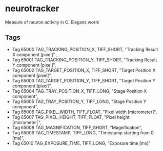 # neurotracker
Measure of neuron activity in C. Elegans worm


## Tags
- Tag 65000    TAG_TRACKING_POSITION_X,  TIFF_SHORT,  "Tracking Result X component [pixel]" ,
- Tag 65001    TAG_TRACKING_POSITION_Y, TIFF_SHORT,  "Tracking Result Y component [pixel]",
- Tag 65002    TAG_TARGET_POSITION_X,  TIFF_SHORT,  "Target Position X component [pixel]",
- Tag 65003    TAG_TARGET_POSITION_Y, TIFF_SHORT,  "Target Position Y component [pixel]",
- Tag 65004    TAG_TRAY_POSITION_X,  TIFF_LONG,  "Stage Position X component",
- Tag 65005    TAG_TRAY_POSITION_Y, TIFF_LONG,  "Stage Position Y component",
- Tag 65006    TAG_PIXEL_WIDTH,  TIFF_FLOAT,  "Pixel width [micrometer]",
- Tag 65007    TAG_PIXEL_HEIGHT, TIFF_FLOAT,  "Pixel height [micrometer]",
- Tag 65008    TAG_MAGNIFICATION,  TIFF_SHORT,  "Magnification",
- Tag 65009    TAG_TIMESTAMP, TIFF_LONG,  "Timestamp starting from 0 [ms]",
- Tag 65010    TAG_EXPOSURE_TIME,  TIFF_LONG,  "Exposure time [ms]"
